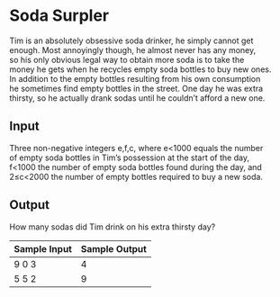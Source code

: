 # Soda Surpler

Tim is an absolutely obsessive soda drinker, he simply cannot get\
enough. Most annoyingly though, he almost never has any money,\
so his only obvious legal way to obtain more soda is to take the\
money he gets when he recycles empty soda bottles to buy new ones.\
In addition to the empty bottles resulting from his own consumption\
he sometimes find empty bottles in the street. One day he was extra\
thirsty, so he actually drank sodas until he couldn’t afford a new one.

## Input

Three non-negative integers e,f,c, where e<1000 equals the number\
of empty soda bottles in Tim’s possession at the start of the day,\
f<1000 the number of empty soda bottles found during the day, and\
2≤c<2000 the number of empty bottles required to buy a new soda.

## Output

How many sodas did Tim drink on his extra thirsty day?

| Sample Input | Sample Output |
| ---          | ---           |
| 9 0 3        | 4             |
| 5 5 2        | 9             |